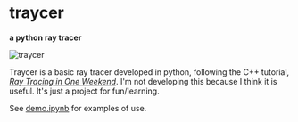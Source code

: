 # traycer
__a python ray tracer__

![traycer](traycer.png)

Traycer is a basic ray tracer developed in python, following the C++ tutorial, [_Ray Tracing in One Weekend_](https://raytracing.github.io/books/RayTracingInOneWeekend.html). I'm not developing this because I think it is useful. It's just a project for fun/learning.

See [demo.ipynb](https://github.com/bpops/traycer/blob/main/demo.ipynb) for examples of use.